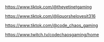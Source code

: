 https://www.tiktok.com/@theyetinetgaming

https://www.tiktok.com/@liquorshelovesit316

https://www.tiktok.com/@code_chaos_gaming 

https://www.twitch.tv/codechaosgaming/home
